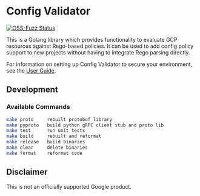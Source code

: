 # Config Validator

[![OSS-Fuzz Status](https://oss-fuzz-build-logs.storage.googleapis.com/badges/config-validator.svg)](https://bugs.chromium.org/p/oss-fuzz/issues/list?sort=-opened&can=1&q=proj:config-validator)

This is a Golang library which provides functionality to evaluate
GCP resources against Rego-based policies. It can be used to add
config policy support to new projects without having to integrate
Rego parsing directly.

For information on setting up Config Validator to secure your environment,
see the [User Guide](https://github.com/GoogleCloudPlatform/policy-library/blob/master/docs/user_guide.md).

## Development
### Available Commands

```sh
make proto     rebuilt protobuf library
make pyproto   build python gRPC client stub and proto lib
make test      run unit tests
make build     rebuilt and reformat
make release   build binaries
make clear     delete binaries
make format    reformat code
```

## Disclaimer
This is not an officially supported Google product.
